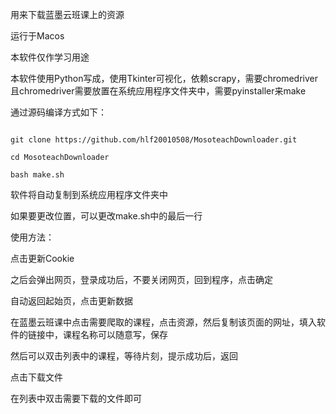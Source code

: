 用来下载蓝墨云班课上的资源

运行于Macos

本软件仅作学习用途

本软件使用Python写成，使用Tkinter可视化，依赖scrapy，需要chromedriver且chromedriver需要放置在系统应用程序文件夹中，需要pyinstaller来make



通过源码编译方式如下：
```

git clone https://github.com/hlf20010508/MosoteachDownloader.git

cd MosoteachDownloader

bash make.sh
```



软件将自动复制到系统应用程序文件夹中

如果要更改位置，可以更改make.sh中的最后一行




使用方法：

点击更新Cookie

之后会弹出网页，登录成功后，不要关闭网页，回到程序，点击确定

自动返回起始页，点击更新数据

在蓝墨云班课中点击需要爬取的课程，点击资源，然后复制该页面的网址，填入软件的链接中，课程名称可以随意写，保存

然后可以双击列表中的课程，等待片刻，提示成功后，返回

点击下载文件

在列表中双击需要下载的文件即可
